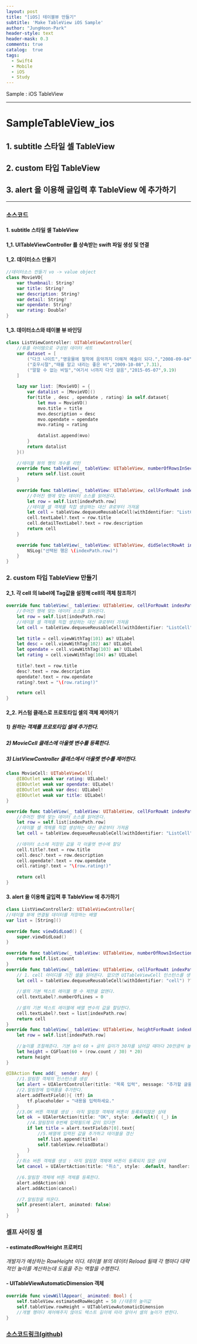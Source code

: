```yaml
---
layout: post
title: "[iOS] 테이블뷰 만들기"
subtitle: 'Make TableView iOS Sample'
author: "JungHoon-Park"
header-style: text
header-mask: 0.3
comments: true
catalog:  true
tags:
  - Swift4
  - Mobile
  - iOS
  - Study
---
```


Sample : iOS TableView

---

# SampleTableView_ios

##  1. subtitle 스타일 셀 TableView
##  2. custom 타입 TableView
##  3. alert 을 이용해 글입력 후 TableView 에 추가하기

- - -
### 소스코드

#### 1. subtitle 스타일 셀 TableView 

#### 1_1. UITableViewController 를 상속받는 swift 파일 생성 및 연결
  
#### 1_2. 데이터소스 만들기
```swift
//데이터소스 만들기 vo -> value object
class MovieVO{
    var thumbnail: String?
    var title: String?
    var description: String?
    var detail: String?
    var opendate: String?
    var rating: Double?
}
```
#### 1_3. 데이터소스와 테이블 뷰 바인딩 
```swift
class ListViewController: UITableViewController{
    //튜플 아이템으로 구성된 데이터 세트
    var dataset = [
        ("다크 나이트","영웅물에 철학에 음악까지 더해져 예술이 되다.","2008-09-04", 8.95 ),
        ("호우시절","때를 알고 내리는 좋은 비","2009-10-08",7.31),
        ("말할 수 없는 비밀","여기서 너까지 다섯 걸음","2015-05-07",9.19)
    ]
    
    lazy var list: [MovieVO] = {
        var datalist = [MovieVO]()
        for(title , desc , opendate , rating) in self.dataset{
            let mvo = MovieVO()
            mvo.title = title
            mvo.description = desc
            mvo.opendate = opendate
            mvo.rating = rating
            
            datalist.append(mvo)
        }
        return datalist
    }()
    
    //테이블 뷰의 행의 개수를 리턴
    override func tableView(_ tableView: UITableView, numberOfRowsInSection section: Int) -> Int {
        return self.list.count
    }
    
    override func tableView(_ tableView: UITableView, cellForRowAt indexPath: IndexPath) -> UITableViewCell {
        //주어진 행에 맞는 데이터 소스를 읽어온다.
        let row = self.list[indexPath.row]
        //테이블 셀 객체를 직접 생성하는 대신 큐로부터 가져옴
        let cell = tableView.dequeueReusableCell(withIdentifier: "ListCell")!
        cell.textLabel?.text = row.title
        cell.detailTextLabel?.text = row.description
        return cell
    }
    
    override func tableView(_ tableView: UITableView, didSelectRowAt indexPath: IndexPath) {
        NSLog("선택된 행은 \(indexPath.row)")
    }
}
```

### 2. custom 타입 TableView 만들기
#### 2_1. 각 cell 의 label에 Tag값을 설정해 cell의 객체 참조하기
```swift
override func tableView(_ tableView: UITableView, cellForRowAt indexPath: IndexPath) -> UITableViewCell {
    //주어진 행에 맞는 데이터 소스를 읽어온다.
    let row = self.list[indexPath.row]
    //테이블 셀 객체를 직접 생성하는 대신 큐로부터 가져옴
    let cell = tableView.dequeueReusableCell(withIdentifier: "ListCell")!
        
    let title = cell.viewWithTag(101) as? UILabel
    let desc = cell.viewWithTag(102) as? UILabel
    let opendate = cell.viewWithTag(103) as? UILabel
    let rating = cell.viewWithTag(104) as? UILabel
        
    title?.text = row.title
    desc?.text = row.description
    opendate?.text = row.opendate
    rating?.text = "\(row.rating!)"

    return cell
}
```
  
#### 2_2. 커스텀 클래스로 프로토타입 셀의 객체 제어하기
  
##### 1) 원하는 객체를 프로토타입 셀에 추가한다.
      
##### 2) MovieCell 클래스에 아울렛 변수를 등록한다.
      
##### 3) ListViewController 클래스에서 아울렛 변수를 제어한다.

```swift
class MovieCell: UITableViewCell{
    @IBOutlet weak var rating: UILabel!
    @IBOutlet weak var opendate: UILabel!
    @IBOutlet weak var desc: UILabel!
    @IBOutlet weak var title: UILabel!
}
```
  
```swift
override func tableView(_ tableView: UITableView, cellForRowAt indexPath: IndexPath) -> UITableViewCell {
    //주어진 행에 맞는 데이터 소스를 읽어온다.
    let row = self.list[indexPath.row]
    //테이블 셀 객체를 직접 생성하는 대신 큐로부터 가져옴
    let cell = tableView.dequeueReusableCell(withIdentifier: "ListCell") as! MovieCell
        
    //데이터 소스에 저장된 값을 각 아울렛 변수에 할당
    cell.title?.text = row.title
    cell.desc?.text = row.description
    cell.opendate?.text = row.opendate
    cell.rating?.text = "\(row.rating!)"
        
    return cell
}
```
  
#### 3. alert 을 이용해 글입력 후 TableView 에 추가하기
```swift
class ListViewController2: UITableViewController{
//테이블 뷰에 연결될 데이터를 저장하는 배열
var list = [String]()
    
override func viewDidLoad() {
    super.viewDidLoad()
}
    
override func tableView(_ tableView: UITableView, numberOfRowsInSection section: Int) -> Int {
    return self.list.count
}
override func tableView(_ tableView: UITableView, cellForRowAt indexPath: IndexPath) -> UITableViewCell {
    // 1. cell 아이디를 가진 셀을 읽어온다. 없으면 UITableViewCell 인스턴스를 생성한다.
    let cell = tableView.dequeueReusableCell(withIdentifier: "cell") ?? UITableViewCell()
        
    //셀의 기본 텍스트 레이블 행 수 제한을 없앤다.
    cell.textLabel?.numberOfLines = 0 
        
    //셀의 기본 텍스트 레이블에 배열 변수의 값을 할당한다.
    cell.textLabel?.text = list[indexPath.row]
    return cell
}
override func tableView(_ tableView: UITableView, heightForRowAt indexPath: IndexPath) -> CGFloat {
    let row = self.list[indexPath.row]
        
    //높이를 조절해준다. 기본 높이 60 + 글의 길이가 30자를 넘어갈 때마다 20만큼씩 높이를 늘려준다.
    let height = CGFloat(60 + (row.count / 30) * 20)
    return height
}
    
@IBAction func add(_ sender: Any) {
    //1.알림창 객체의 인스턴스를 생성
    let alert = UIAlertController(title: "목록 입력", message: "추가할 글을 작성해주세요", preferredStyle: .alert)
    //2.알림창에 입력폼을 추가한다.
    alert.addTextField(){ (tf) in
        tf.placeholder = "내용을 입력하세요."
    }
    //3.OK 버튼 객체를 생성 : 아직 알림창 객체에 버튼이 등록되지않은 상태
    let ok  = UIAlertAction(title: "OK", style: .default){ (_) in
        //4.알림창의 0번째 입력필드에 값이 있다면
        if let title = alert.textFields?[0].text{
            //5.배열에 입력된 값을 추가하고 테이블을 갱신
            self.list.append(title)
            self.tableView.reloadData()
        }
    }
    //취소 버튼 객체를 생성 : 아직 알림창 객체에 버튼이 등록되지 않은 상태
    let cancel = UIAlertAction(title: "취소", style: .default, handler: nil)
        
    //6.알림창 객체에 버튼 객체를 등록한다.
    alert.addAction(ok)
    alert.addAction(cancel)
        
    //7.알림창을 띄운다.
    self.present(alert, animated: false)
    } 
}
```

### 셀프 사이징 셀

#### - estimatedRowHeight 프로퍼티
*개발자가 예상하는 RowHeight 이다. 테이블 뷰의 데이터 Reload 될때 각 행마다 대략적인 높이를 계산하는데 도움을 주는 역할을 수행한다.*

#### - UITableViewAutomaticDimension 객체
  
```swift
override func viewWillAppear(_ animated: Bool) {
    self.tableView.estimatedRowHeight = 50 //대충의 높이값
    self.tableView.rowHeight = UITableViewAutomaticDimension
    //개별 행마다 제어해주지 않아도 텍스트 길이에 따라 알아서 셀의 높이가 변한다.
}
```

### [소스코드링크(github)](https://github.com/Junghun0/SampleTableView_ios.git)
    
    
